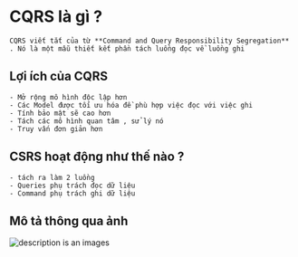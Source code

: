 # CQRS là gì ? 
    CQRS viết tắt của từ **Command and Query Responsibility Segregation** . Nó là một mẫu thiết kết phần tách luồng đọc về luồng ghi 
## Lợi ích của CQRS 
    - Mở rộng mô hình độc lập hơn 
    - Các Model được tối ưu hóa đề phù hợp việc đọc với việc ghi 
    - Tính bảo mật sẽ cao hơn 
    - Tách các mô hình quan tâm , sử lý nó 
    - Truy vấn đơn giản hơn 
## CSRS hoạt động như thế nào ? 
    - tách ra làm 2 luồng 
    - Queries phụ trách đọc dữ liệu 
    - Command phụ trách ghi dữ liệu 
## Mô tả thông qua ảnh
![description is an images](https://ibb.co/yg3KxG4)
